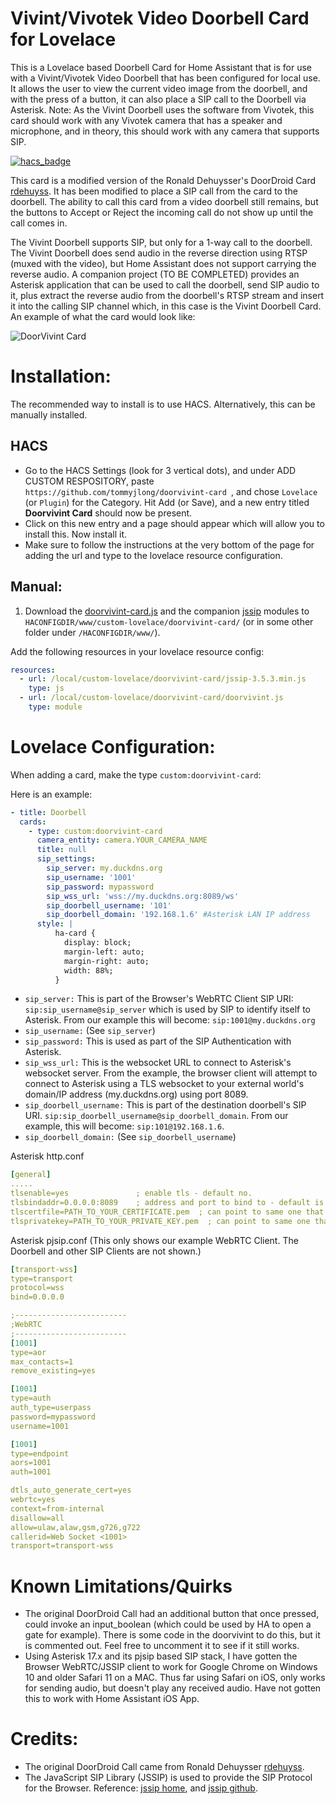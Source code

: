 # Vivint/Vivotek Video Doorbell Card for Lovelace

This is a Lovelace based Doorbell Card for Home Assistant that is for use with a Vivint/Vivotek Video Doorbell that has been configured for local use. It allows the user to view the current video image from the doorbell, and with the press of a button, it can also place a SIP call to the Doorbell via Asterisk.  Note: As the Vivint Doorbell uses the software from Vivotek, this card should work with any Vivotek camera that has a speaker and microphone, and in theory, this should work with any camera that supports SIP.

[![hacs_badge](https://img.shields.io/badge/HACS-Custom-orange.svg?style=for-the-badge)](https://github.com/custom-components/hacs)

This card is a modified version of the Ronald Dehuysser's DoorDroid Card [rdehuyss](https://github.com/rdehuyss/DoorDroid).  It has been modified to place a SIP call from the card to the doorbell. The ability to call this card from a video doorbell still remains, but the buttons to Accept or Reject the incoming call do not show up until the call comes in.

The Vivint Doorbell supports SIP, but only for a 1-way call to the doorbell.  The Vivint Doorbell does send audio in the reverse direction using RTSP (muxed with the video), but Home Assistant does not support carrying the reverse audio.  A companion project (TO BE COMPLETED) provides an Asterisk application that can be used to call the doorbell, send SIP audio to it, plus extract the reverse audio from the doorbell's RTSP stream and insert it into the calling SIP channel which, in this case is the Vivint Doorbell Card.
An example of what the card would look like:



![DoorVivint Card](https://github.com/tommyjlong/doorvivint-card/blob/master/DoorVivint-Card.jpg?raw=true)

# Installation:
The recommended way to install is to use HACS. Alternatively, this can be manually installed.

## HACS
- Go to the HACS Settings (look for 3 vertical dots), and under ADD CUSTOM RESPOSITORY, paste ```https://github.com/tommyjlong/doorvivint-card ```, and chose ```Lovelace``` (or ```Plugin```) for the Category.  Hit Add (or Save), and a new entry titled **Doorvivint Card** should now be present.  
- Click on this new entry and a page should appear which will allow you to install this.  Now install it.
- Make sure to follow the instructions at the very bottom of the page for adding the url and type to the lovelace resource configuration.

## Manual:
1. Download the [doorvivint-card.js](https://github.com/tommyjlong/doorvivint-card/blob/master/dist/doorvivint-card.js) and the companion [jssip](https://github.com/tommyjlong/doorvivint-card/blob/master/dist/jssip-3.5.3.min.js) modules to `HACONFIGDIR/www/custom-lovelace/doorvivint-card/` (or in some other folder under `/HACONFIGDIR/www/`).

Add the following resources in your lovelace resource config:

```yaml
resources:
  - url: /local/custom-lovelace/doorvivint-card/jssip-3.5.3.min.js
    type: js
  - url: /local/custom-lovelace/doorvivint-card/doorvivint.js
    type: module

```

# Lovelace Configuration:

When adding a card, make the type `custom:doorvivint-card`:

Here is an example:
```yaml
- title: Doorbell
  cards:
    - type: custom:doorvivint-card
      camera_entity: camera.YOUR_CAMERA_NAME
      title: null
      sip_settings:
        sip_server: my.duckdns.org 
        sip_username: '1001'
        sip_password: mypassword 
        sip_wss_url: 'wss://my.duckdns.org:8089/ws'
        sip_doorbell_username: '101'
        sip_doorbell_domain: '192.168.1.6' #Asterisk LAN IP address
      style: |
          ha-card {
            display: block;
            margin-left: auto;
            margin-right: auto;
            width: 88%;
          }

```
- ```sip_server:``` This is part of the Browser's WebRTC Client SIP URI:  ```sip:sip_username@sip_server``` which is used by SIP to identify itself to Asterisk.  From our example this will become: ```sip:1001@my.duckdns.org```
- ```sip_username:```  (See ```sip_server```)
- ```sip_password:``` This is used as part of the SIP Authentication with Asterisk.
- ```sip_wss_url:``` This is the websocket URL to connect to Asterisk's websocket server. From the example, the browser client will attempt to connect to Asterisk using a TLS websocket to your external world's domain/IP address (my.duckdns.org) using port 8089.
- ```sip_doorbell_username:``` This is part of the destination doorbell's SIP URI. ```sip:sip_doorbell_username@sip_doorbell_domain```.  From our example, this will become: ```sip:101@192.168.1.6```.
- ```sip_doorbell_domain:```  (See ```sip_doorbell_username```)


Asterisk http.conf
```yaml
[general]
.....
tlsenable=yes               ; enable tls - default no.
tlsbindaddr=0.0.0.0:8089    ; address and port to bind to - default is bindaddr and port 8089.
tlscertfile=PATH_TO_YOUR_CERTIFICATE.pem  ; can point to same one that HA uses.
tlsprivatekey=PATH_TO_YOUR_PRIVATE_KEY.pem  ; can point to same one that HA uses.
```
Asterisk pjsip.conf (This only shows our example WebRTC Client.  The Doorbell and other SIP Clients are not shown.)
```yaml
[transport-wss]
type=transport
protocol=wss
bind=0.0.0.0

;-------------------------
;WebRTC
;-------------------------
[1001]
type=aor
max_contacts=1
remove_existing=yes

[1001]
type=auth
auth_type=userpass
password=mypassword 
username=1001

[1001]
type=endpoint
aors=1001
auth=1001

dtls_auto_generate_cert=yes
webrtc=yes
context=from-internal
disallow=all
allow=ulaw,alaw,gsm,g726,g722
callerid=Web Socket <1001>
transport=transport-wss
```

# Known Limitations/Quirks
- The original DoorDroid Call had an additional button that once pressed, could invoke an input_boolean (which could be used by HA to open a gate for example).  There is some code in the doorvivint to do this, but it is commented out. Feel free to uncomment it to see if it still works.
- Using Asterisk 17.x and its pjsip based SIP stack, I have gotten the Browser WebRTC/JSSIP client to work for Google Chrome on Windows 10 and older Safari 11 on a MAC.  Thus far using Safari on iOS, only works for sending audio, but doesn't play any received audio.  Have not gotten this to work with Home Assistant iOS App.

# Credits:
- The original DoorDroid Call came from Ronald Dehuysser [rdehuyss](https://github.com/rdehuyss/DoorDroid).
- The JavaScript SIP Library (JSSIP) is used to provide the SIP Protocol for the Browser. Reference: [jssip home](https://jssip.net/), and [jssip github](https://github.com/versatica/JsSIP/).


